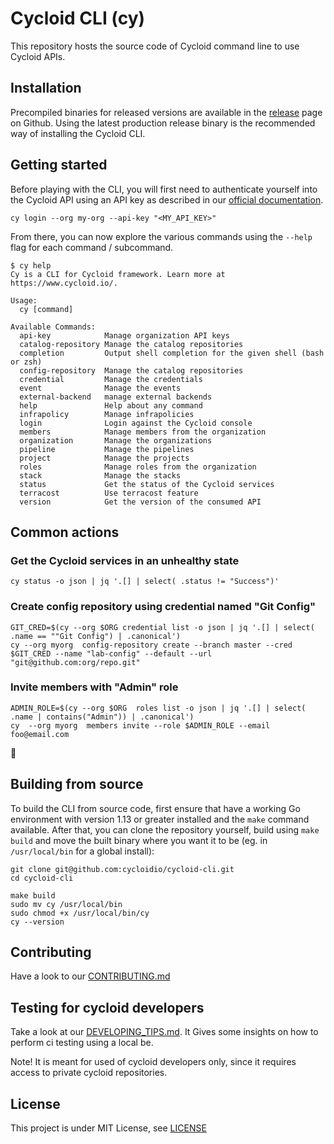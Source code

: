 # Cycloid CLI (cy)

This repository hosts the source code of Cycloid command line to use Cycloid APIs.

## Installation

Precompiled binaries for released versions are available in the [release](https://github.com/cycloidio/cycloid-cli/releases) page on Github. Using the latest production release binary is the recommended way of installing the Cycloid CLI.

## Getting started

Before playing with the CLI, you will first need to authenticate yourself into the Cycloid API using an API key as described in our [official documentation](http://docs.cycloid.io/cli.md).

```
cy login --org my-org --api-key "<MY_API_KEY>"
```

From there, you can now explore the various commands using the `--help` flag for each command / subcommand.

```shell
$ cy help
Cy is a CLI for Cycloid framework. Learn more at https://www.cycloid.io/.

Usage:
  cy [command]

Available Commands:
  api-key            Manage organization API keys
  catalog-repository Manage the catalog repositories
  completion         Output shell completion for the given shell (bash or zsh)
  config-repository  Manage the catalog repositories
  credential         Manage the credentials
  event              Manage the events
  external-backend   manage external backends
  help               Help about any command
  infrapolicy        Manage infrapolicies
  login              Login against the Cycloid console
  members            Manage members from the organization
  organization       Manage the organizations
  pipeline           Manage the pipelines
  project            Manage the projects
  roles              Manage roles from the organization
  stack              Manage the stacks
  status             Get the status of the Cycloid services
  terracost          Use terracost feature
  version            Get the version of the consumed API
```

## Common actions

### Get the Cycloid services in an unhealthy state

```
cy status -o json | jq '.[] | select( .status != "Success")'
```

### Create config repository using credential named "Git Config"

```
GIT_CRED=$(cy --org $ORG credential list -o json | jq '.[] | select( .name == ""Git Config") | .canonical')
cy --org myorg  config-repository create --branch master --cred $GIT_CRED --name "lab-config" --default --url "git@github.com:org/repo.git"
```

### Invite members with "Admin" role

```
ADMIN_ROLE=$(cy --org $ORG  roles list -o json | jq '.[] | select( .name | contains("Admin")) | .canonical')
cy  --org myorg  members invite --role $ADMIN_ROLE --email foo@email.com
```

:construction:
<!-- This is where we could add some useful examples: create a user, etc. -->

## Building from source

To build the CLI from source code, first ensure that have a working Go environment with version 1.13 or greater installed and the `make` command available.
After that, you can clone the repository yourself, build using `make build` and move the built binary where you want it to be (eg. in `/usr/local/bin` for a global install):

```shell
git clone git@github.com:cycloidio/cycloid-cli.git
cd cycloid-cli

make build
sudo mv cy /usr/local/bin
sudo chmod +x /usr/local/bin/cy
cy --version
```

## Contributing

Have a look to our [CONTRIBUTING.md](CONTRIBUTING.md)

## Testing for cycloid developers

Take a look at our [DEVELOPING_TIPS.md](DEVELOPING_TIPS.md). It Gives some insights on how to perform ci testing using a local be.

Note! It is meant for used of cycloid developers only, since it requires access to private cycloid repositories.

## License

This project is under MIT License, see [LICENSE](LICENSE)
